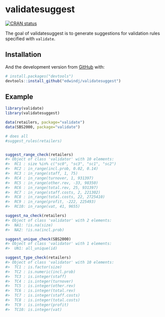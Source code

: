 
<!-- README.md is generated from README.Rmd. Please edit that file -->

# validatesuggest

<!-- badges: start -->

[![CRAN
status](https://www.r-pkg.org/badges/version/validatesuggest)](https://CRAN.R-project.org/package=validatesuggest)
<!-- badges: end -->

The goal of validatesuggest is to generate suggestions for validation
rules specified with `validate`.

## Installation

And the development version from [GitHub](https://github.com/) with:

``` r
# install.packages("devtools")
devtools::install_github("edwindj/validatesuggest")
```

## Example

``` r
library(validate)
library(validatesuggest)

data(retailers, package="validate")
data(SBS2000, package="validate")

# does all
#suggest_rules(retailers)


suggest_range_check(retailers)
#> Object of class 'validator' with 10 elements:
#>  RC1 : size %in% c("sc0", "sc3", "sc1", "sc2")
#>  RC2 : in_range(incl.prob, 0.02, 0.14)
#>  RC3 : in_range(staff, 1, 75)
#>  RC4 : in_range(turnover, 1, 931397)
#>  RC5 : in_range(other.rev, -33, 98350)
#>  RC6 : in_range(total.rev, 25, 931397)
#>  RC7 : in_range(staff.costs, 2, 221302)
#>  RC8 : in_range(total.costs, 22, 2725410)
#>  RC9 : in_range(profit, -222, 225493)
#>  RC10: in_range(vat, 41, 9655)

suggest_na_check(retailers)
#> Object of class 'validator' with 2 elements:
#>  NA1: !is.na(size)
#>  NA2: !is.na(incl.prob)

suggest_unique_check(SBS2000)
#> Object of class 'validator' with 1 elements:
#>  UN1: all_unique(id)

suggest_type_check(retailers)
#> Object of class 'validator' with 10 elements:
#>  TC1 : is.factor(size)
#>  TC2 : is.numeric(incl.prob)
#>  TC3 : is.integer(staff)
#>  TC4 : is.integer(turnover)
#>  TC5 : is.integer(other.rev)
#>  TC6 : is.integer(total.rev)
#>  TC7 : is.integer(staff.costs)
#>  TC8 : is.integer(total.costs)
#>  TC9 : is.integer(profit)
#>  TC10: is.integer(vat)
```
